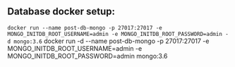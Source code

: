 ## Database docker setup:

`docker run --name post-db-mongo -p 27017:27017 -e MONGO_INITDB_ROOT_USERNAME=admin -e MONGO_INITDB_ROOT_PASSWORD=admin -d mongo:3.6`
docker run -d --name post-db-mongo -p 27017:27017 -e MONGO_INITDB_ROOT_USERNAME=admin -e MONGO_INITDB_ROOT_PASSWORD=admin mongo:3.6

